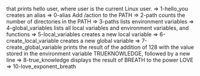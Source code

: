 that prints hello user, where user is the current Linux user. => 1-hello_you
creates an alias => 0-alias
Add /action to the PATH => 2-path
counts the number of directories in the PATH => 3-paths
lists environment variables => 4-global_variables
lists all local variables and environment variables, and functions => 5-local_variables
creates a new local variable => 6-create_local_variable
creates a new global variable => 7-create_global_variable
prints the result of the addition of 128 with the value stored in the environment variable TRUEKNOWLEDGE, followed by a new line => 8-true_knowledge
displays the result of BREATH to the power LOVE => 10-love_exponent_breath
